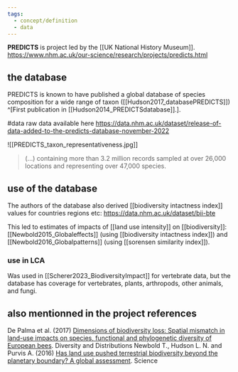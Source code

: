 ```yaml
---
tags:
  - concept/definition
  - data
---
```

**PREDICTS** is project led by the [[UK National History Museum]].
https://www.nhm.ac.uk/our-science/research/projects/predicts.html
## the database
PREDICTS is known to have published a global database of species composition for a wide range of taxon ([[Hudson2017_databasePREDICTS]]) ^[First publication in [[Hudson2014_PREDICTSdatabase]].].

#data raw data available here https://data.nhm.ac.uk/dataset/release-of-data-added-to-the-predicts-database-november-2022

![[PREDICTS_taxon_representativeness.jpg]]

> (...) containing more than 3.2 million records sampled at over 26,000 locations and representing over 47,000 species.
## use of the database
The authors of the database also derived [[biodiversity intactness index]] values for countries regions etc: https://data.nhm.ac.uk/dataset/bii-bte

This led to estimates of impacts of [[land use intensity]] on [[biodiversity]]: [[Newbold2015_Globaleffects]] (using [[biodiversity intactness index]]) and [[Newbold2016_Globalpatterns]] (using [[sorensen similarity index]]).
### use in LCA
Was used in [[Scherer2023_BiodiversityImpact]] for vertebrate data, but the database has coverage for vertebrates, plants, arthropods, other animals, and fungi.
## also mentionned in the project references
De Palma et al. (2017) [Dimensions of biodiversity loss: Spatial mismatch in land-use impacts on species, functional and phylogenetic diversity of European bees](https://onlinelibrary.wiley.com/doi/full/10.1111/ddi.12638). Diversity and Distributions
Newbold T., Hudson L. N. and Purvis A. (2016) [Has land use pushed terrestrial biodiversity beyond the planetary boundary? A global assessment](https://www.science.org/doi/abs/10.1126/science.aaf2201). Science
